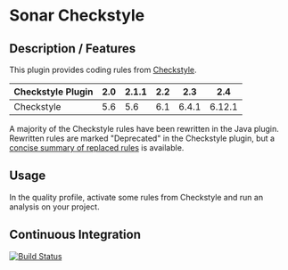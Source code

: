 Sonar Checkstyle
==========

## Description / Features

This plugin provides coding rules from [Checkstyle](http://checkstyle.sourceforge.net/).

Checkstyle Plugin|2.0|2.1.1|2.2|2.3|2.4
-----------------|---|---|---|---|---
Checkstyle|5.6|5.6|6.1|6.4.1|6.12.1

A majority of the Checkstyle rules have been rewritten in the Java plugin. Rewritten rules are marked "Deprecated" in the Checkstyle plugin, but a [concise summary of replaced rules](http://dist.sonarsource.com/reports/coverage/checkstyle.html) is available.

## Usage
In the quality profile, activate some rules from Checkstyle and run an analysis on your project.

## Continuous Integration
[![Build Status](https://travis-ci.org/SonarQubeCommunity/sonar-checkstyle.svg?branch=master)](https://travis-ci.org/SonarQubeCommunity/sonar-checkstyle)
